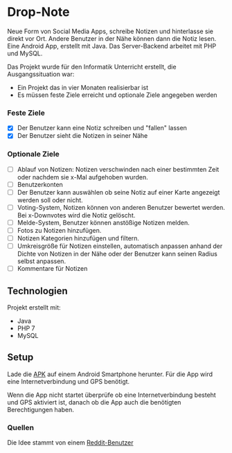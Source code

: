 # Drop-Note

Neue Form von Social Media Apps, schreibe Notizen und hinterlasse sie direkt vor Ort. Andere Benutzer in der Nähe können dann die Notiz lesen.
Eine Android App, erstellt mit Java. Das Server-Backend arbeitet mit PHP und MySQL.

Das Projekt wurde für den Informatik Unterricht erstellt, die Ausgangssituation war:
* Ein Projekt das in vier Monaten realisierbar ist
* Es müssen feste Ziele erreicht und optionale Ziele angegeben werden

### Feste Ziele
- [x] Der Benutzer kann eine Notiz schreiben und "fallen" lassen
- [x] Der Benutzer sieht die Notizen in seiner Nähe

### Optionale Ziele
- [ ] Ablauf von Notizen: Notizen verschwinden nach einer bestimmten Zeit oder nachdem sie x-Mal aufgehoben wurden.
- [ ] Benutzerkonten
- [ ] Der Benutzer kann auswählen ob seine Notiz auf einer Karte angezeigt werden soll oder nicht.
- [ ] Voting-System, Notizen können von anderen Benutzer bewertet werden. Bei x-Downvotes wird die Notiz gelöscht.
- [ ] Melde-System, Benutzer können anstößige Notizen melden.
- [ ] Fotos zu Notizen hinzufügen.
- [ ] Notizen Kategorien hinzufügen und filtern.
- [ ] Umkreisgröße für Notizen einstellen, automatisch anpassen anhand der Dichte von Notizen in der Nähe oder der Benutzer kann seinen Radius selbst anpassen.
- [ ] Kommentare für Notizen

## Technologien
Projekt erstellt mit:
* Java
* PHP 7
* MySQL

## Setup
Lade die [APK](https://github.com/Matthias-Krt/Drop-Note/raw/master/DropNote/app/release/app-release.apk) auf einem Android Smartphone herunter. Für die App wird eine Internetverbindung und GPS benötigt.

Wenn die App nicht startet überprüfe ob eine Internetverbindung besteht und GPS aktiviert ist, danach ob die App auch die benötigten Berechtigungen haben.

### Quellen
Die Idee stammt von einem [Reddit-Benutzer](https://www.reddit.com/r/AppIdeas/comments/9icetq/drop_messages/)
